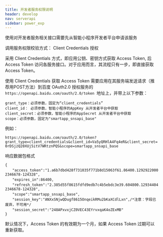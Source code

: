 ```yaml
---
title: 开发者服务权限说明
header: develop
nav: serverapi
sidebar: power_exp
---
```



使用对开发者服务相关接口需要先从智能小程序开发者平台申请该服务

调用服务权限校验方式：
<notice>Client Credentials 授权</notice>

采用 Client Credentials 方式，即应用公钥、密钥方式获取 Access Token, 后 Access Token 访问各服务接口。对于应用而言，其流程只有一步，即直接获取 Access Token。

使用 Client Credentials 获取 Access Token 需要应用在其服务端发送请求（推荐用POST方法）到百度  OAuth2.0 授权服务的 `https://openapi.baidu.com/oauth/2.0/token `地址上，并带上以下参数：

```
grant_type：必须参数，固定为“client_credentials”
client_id： 必须参数，智能小程序的AppKey 从开发者平台中获取
client_secret：必须参数，智能小程序的AppSecret 从开发者平台中获取
scope：必须参数，固定为"smartapp_snsapi_base"
```

例如：

`https://openapi.baidu.com/oauth/2.0/token?grant_type=client_credentials&client_id=Va5yQRHlA4Fq4eR&client_secret=0rDSjzQ20XUj5itV7WRtznPQS&scope=smartapp_snsapi_base` 

 响应数据包格式

```
{
　　"access_token":"1.a6b7dbd428f731035f771b8d15063f61.86400.1292922000-2346678-124328",
　　"expires_in":86400,
　　"refresh_token":"2.385d55f8615fdfd9edb7c4b5ebdc3e39.604800.1293440400-2346678-124328",
　　"scope":"smartapp_snsapi_base",
　　"session_key":"ANXxSNjwQDugf8615OnqeikRMu2bKaXCdlLxn",/*注意：字段已废弃，不可用*/
　　"session_secret":"248APxvxjCZ0VEC43EYrvxqaK4oZExMB"
}
```

默认情况下，Access Token 的有效期为一个月，如果 Access Token 过期可以重新获取。
